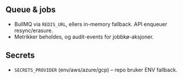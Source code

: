 

## Queue & jobs
- BullMQ via `REDIS_URL`, ellers in-memory fallback. API enqueuer resync/erasure.
- Metrikker beholdes, og audit-events for jobbkø-aksjoner.

## Secrets
- `SECRETS_PROVIDER` (env/aws/azure/gcp) – repo bruker ENV fallback.
